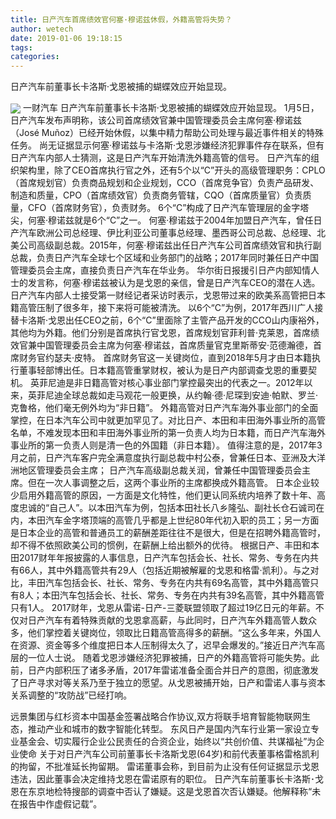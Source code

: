 ```yaml
---
title: 日产汽车首席绩效官何塞·穆诺兹休假，外籍高管将失势？
author: wetech
date: 2019-01-06 19:18:15
tags: 
categories: 
---
```

日产汽车前董事长卡洛斯·戈恩被捕的蝴蝶效应开始显现。
<!-- more -->
<img align="center" border="0" src="https://imgcdn.yicai.com/uppics/images/2019/01/6424a367ea8e29d1cde8b76c9eda954d.jpg" />
一财汽车
日产汽车前董事长卡洛斯·戈恩被捕的蝴蝶效应开始显现。
1月5日，日产汽车发布声明称，该公司首席绩效官兼中国管理委员会主席何塞·穆诺兹（José Muñoz）已经开始休假，以集中精力帮助公司处理与最近事件相关的特殊任务。
尚无证据显示何塞·穆诺兹与卡洛斯·戈恩涉嫌经济犯罪事件存在联系，但有日产汽车内部人士猜测，这是日产汽车开始清洗外籍高管的信号。
日产汽车的组织架构里，除了CEO首席执行官之外，还有5个以“C”开头的高级管理职务：CPLO（首席规划官）负责商品规划和企业规划，CCO（首席竞争官）负责产品研发、制造和质量，CPO（首席绩效官）负责商务管辖，CQO（首席质量官）负责质量，CFO（首席财务官），负责财务。
6个“C”构成了日产汽车管理层的金字塔尖，何塞·穆诺兹就是6个“C”之一。
何塞·穆诺兹于2004年加盟日产汽车，曾任日产汽车欧洲公司总经理、伊比利亚公司董事总经理、墨西哥公司总裁、总经理、北美公司高级副总裁。2015年，何塞·穆诺兹出任日产汽车公司首席绩效官和执行副总裁，负责日产汽车全球七个区域和业务部门的战略；2017年同时兼任日产中国管理委员会主席，直接负责日产汽车在华业务。
华尔街日报援引日产内部知情人士的发言称，何塞·穆诺兹被认为是戈恩的亲信，曾是日产汽车CEO的潜在人选。日产汽车内部人士接受第一财经记者采访时表示，戈恩带过来的欧美系高管把日本籍高管压制了很多年，接下来将可能被清洗。
以6个“C”为例，2017年西川广人接替卡洛斯·戈恩出任CEO之前，6个“C”里面除了主管产品开发的CCO山内康裕外，其他均为外籍。他们分别是首席执行官戈恩，首席规划官菲利普·克莱恩，首席绩效官兼中国管理委员会主席为何塞·穆诺兹，首席质量官克里斯蒂安·范德瀚德，首席财务官约瑟夫·皮特。
首席财务官这一关键岗位，直到2018年5月才由日本籍执行董事轻部博出任。日本籍高管重掌财权，被认为是日产内部调查戈恩的重要契机。
英菲尼迪是非日籍高管对核心事业部门掌控最突出的代表之一。2012年以来，英菲尼迪全球总裁如走马观花一般更换，从约翰·德·尼琛到安迪·帕默、罗兰·克鲁格，他们毫无例外均为“非日籍”。
外籍高管对日产汽车海外事业部门的全面掌控，在日本汽车公司中就更加罕见了。对比日产、本田和丰田海外事业所的高管名单，不难发现本田和丰田海外事业所的第一负责人均为日本籍，而日产汽车海外事业所的第一负责人则是清一色的外国籍（非日本籍）。
值得注意的是，2017年3月之前，日产汽车客户完全满意度执行副总裁中村公泰，曾兼任日本、亚洲及大洋洲地区管理委员会主席； 日产汽车高级副总裁关润，曾兼任中国管理委员会主席。但在一次人事调整之后，这两个事业所的主席都换成外籍高管。
日本企业较少启用外籍高管的原因，一方面是文化特性，他们更认同系统内培养了数十年、高度忠诚的“自己人”。以本田汽车为例，包括本田社长八乡隆弘、副社长仓石诚司在内，本田汽车金字塔顶端的高管几乎都是上世纪80年代初入职的员工；另一方面是日本企业的高管和普通员工的薪酬差距往往不是很大，但是在招聘外籍高管时，却不得不依照欧美公司的惯例，在薪酬上给出额外的优待。
根据日产、丰田和本田2017财年年报披露的人事信息，日产汽车包括会长、社长、常务、专务在内共有66人，其中外籍高管共有29人（包括近期被解雇的戈恩和格雷·凯利）。与之对比，丰田汽车包括会长、社长、常务、专务在内共有69名高管，其中外籍高管只有8人；本田汽车包括会长、社长、常务、专务在内共有39名高管，其中外籍高管只有1人。
2017财年，戈恩从雷诺-日产-三菱联盟领取了超过19亿日元的年薪。不仅对日产汽车有着特殊贡献的戈恩拿高薪，与此同时，日产汽车外籍高管人数众多，他们掌控着关键岗位，领取比日籍高管高得多的薪酬。“这么多年来，外国人在资源、资金等多个维度把日本人压制得太久了，迟早会爆发的。”接近日产汽车高层的一位人士说。
随着戈恩涉嫌经济犯罪被捕，日产的外籍高管将可能失势。此前，日产内部积压了诸多矛盾，2017年雷诺准备全面合并日产的意图，彻底激发了日产寻求对等关系乃至于独立的愿望。从戈恩被捕开始，日产和雷诺人事与资本关系调整的“攻防战”已经打响。
 
 
远景集团与红杉资本中国基金签署战略合作协议,双方将联手培育智能物联网生态，推动产业和城市的数字智能化转型。
东风日产是国内汽车行业第一家设立专业基金会、切实履行企业公民责任的合资企业，始终以“共创价值、共谋福祉”为企业使命
关于对日产汽车公司前董事长卡洛斯戈恩(64岁)和前代表董事格雷格凯利的拘留，不批准延长拘留期。
雷诺董事会称，到目前为止没有任何证据显示戈恩违法，因此董事会决定维持戈恩在雷诺原有的职位。
日产汽车前董事长卡洛斯･戈恩在东京地检特搜部的调查中否认了嫌疑。这是戈恩首次否认嫌疑。他解释称“未在报告中作虚假记载”。
